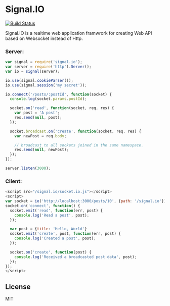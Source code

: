 # Signal.IO
[![Build Status](https://travis-ci.org/nkzawa/signal.io.png?branch=master)](https://travis-ci.org/nkzawa/signal.io)

Signal.IO is a realtime web application framwrork for creating Web API based on Websocket instead of Http.

### Server:
```js
var signal = require('signal.io');
var server = require('http').Server();
var io = signal(server);

io.use(signal.cookieParser());
io.use(signal.session('my secret'));

io.connect('/posts/:postId', function(socket) {
  console.log(socket.params.postId);

  socket.on('read', function(socket, req, res) {
    var post = 'A post';
    res.send(null, post);
  });

  socket.broadcast.on('create', function(socket, req, res) {
    var newPost = req.body;

    // broadcast to all sockets joined in the same namespace.
    res.send(null, newPost);
  });
});

server.listen(3000);
```

### Client:
```js
<script src="/signal.io/socket.io.js"></script>
<script>
var socket = io('http://localhost:3000/posts/10', {path: '/signal.io'});
socket.on('connect', function() {
  socket.emit('read', function(err, post) {
    console.log('Read a post', post);
  });

  var post = {title: 'Hello, World'}
  socket.emit('create', post, function(err, post) {
    console.log('Created a post', post);
  });

  socket.on('create', function(post) {
    console.log('Received a broadcasted post data', post);
  });
});
</script>
```

## License
MIT

